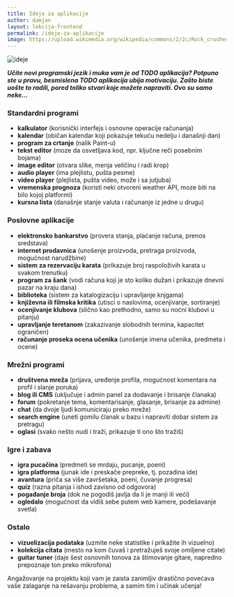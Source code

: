 ```yaml
---
title: Ideje za aplikacije
author: damjan
layout: lekcija-frontend
permalink: /ideje-za-aplikacije
image: https://upload.wikimedia.org/wikipedia/commons/2/2c/Rock_crusher_gears.jpg
---
```


<img src="{{page.image}}" class="full" alt="ideje">

***Učite novi programski jezik i muka vam je od TODO aplikacija? Potpuno ste u pravu, besmislena TODO aplikacija ubija motivaciju. Zašto biste uošte to radili, pored toliko stvari koje možete napraviti. Ovo su samo neke...***

### Standardni programi

* **kalkulator** (korisnički interfejs i osnovne operacije računanja)
* **kalendar** (običan kalendar koji pokazuje tekuću nedelju i današnji dan)
* **program za crtanje** (nalik Paint-u)
* **tekst editor** (moze da osvetljava kod, npr. ključne reči posebnim bojama)
* **image editor** (otvara slike, menja veličinu i radi krop)
* **audio player** (ima plejlistu, pušta pesme)
* **video player** (plejlista, pušta video, može i sa jutjuba)
* **vremenska prognoza** (koristi neki otvoreni weather API, moze biti na bilo kojoj platformi)
* **kursna lista** (današnje stanje valuta i računanje iz jedne u drugu)

### Poslovne aplikacije

* **elektronsko bankarstvo** (provera stanja, plaćanje računa, prenos sredstava)
* **internet prodavnica** (unošenje proizvoda, pretraga proizvoda, mogućnost narudžbine)
* **sistem za rezervaciju karata** (prikazuje broj raspoloživih karata u svakom trenutku)
* **program za šank** (vodi računa koji je sto koliko dužan i prikazuje dnevni pazar na kraju dana)
* **biblioteka** (sistem za katalogizaciju i upravljanje knjgama)
* **književna ili filmska kritika** (utisci o naslovima, ocenjivanje, sortiranje)
* **ocenjivanje klubova** (slično kao prethodno, samo su noćni klubovi u pitanju)
* **upravljanje teretanom** (zakazivanje slobodnih termina, kapacitet ograničen)
* **računanje proseka ocena učenika** (unošenje imena učenika, predmeta i ocene)

### Mrežni programi

* **društvena mreža** (prijava, uređenje profila, mogućnost komentara na profil i slanje poruka)
* **blog ili CMS** (uključuje i admin panel za dodavanje i brisanje članaka)
* **forum** (pokretanje tema, komentarisanje, glasanje, brisanje za admine)
* **chat** (da dvoje ljudi komuniciraju preko mreže)
* **search engine** (uneti gomilu članak u bazu i napraviti dobar sistem za pretragu)
* **oglasi** (svako nešto nudi i traži, prikazuje ti ono što tražiš)

### Igre i zabava

* **igra pucačina** (predmeti se mrdaju, pucanje, poeni)
* **igra platforma** (junak ide i preskače prepreke, tj. pozadina ide)
* **avantura** (priča sa više završetaka, poeni, čuvanje progresa)
* **quiz** (razna pitanja i ishod zavisno od odgovora)
* **pogađanje broja** (dok ne pogodiš javlja da li je manji ili veći)
* **ogledalo** (mogućnost da vidiš sebe putem web kamere, podešavanje svetla)

### Ostalo

* **vizuelizacija podataka** (uzmite neke statistike i prikažite ih vizuelno)
* **kolekcija citata** (mesto na kom čuvaš i pretražuješ svoje omiljene citate)
* **guitar tuner** (daje šest osnovnih tonova za štimovanje gitare, napredno prepoznaje ton preko mikrofona)

Angažovanje na projektu koji vam je zaista zanimljiv drastično povećava vaše zalaganje na rešavanju problema, a samim tim i učinak učenja!
